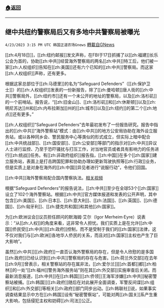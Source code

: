 ###  [:house:返回](README.md)
---


## 继中共纽约警察局后又有多地中共警察局被曝光
`4/23/2023 3:15 PM UTC 韩国正道农场Gnews` [轉載自GNews](https://gnews.org/articles/1248020)

[[zh:4月18日]]，[[zh:纽约邮报]]发文声称，在FBI于17日抓捕了以[[zh:福建]]长乐公会为首的，协助[[zh:中共]]经营海外警察局的两名[[zh:中共]]特工后，他们被一家[[zh:人权组织]]告知在[[zh:美国]]还有六个已知的[[zh:中共]]警察局。而这家[[zh:人权组织]]声称，还有更多。

根据这家总部位于[[zh:马德里]]的名为“Safeguard Defenders”（[[zh:保护卫士]]）的[[zh:人权组织]]发表的一份新报告，除了[[zh:曼哈顿]]唐人街的[[zh:中共]]警察局外，[[zh:纽约市]]还有一个未公开的地址的警察局，以及[[zh:洛杉矶]]的一个前哨站。报告说，“[[zh:旧金山]]、[[zh:洛杉矶]]和[[zh:休斯顿]]以及[[zh:明尼苏达]]州和[[zh:内布拉斯加]]州的[[zh:城市]]以及[[zh:纽约]]的第二个[[zh:地点]]还有更多。”

[[zh:人权组织]]“Safeguard Defenders”去年最初发布了一份报告研究。报告中指出的[[zh:中共]]“海外警察站”模式：由[[zh:中共]]的地方公安局协助在海外设立服务站，或以各种同乡会、警民服务中心等类似的形式成立，但实际上暗中配合[[zh:中共统战部]]、[[zh:国安部]]、[[zh:公安部]]等部门的指示对[[zh:中共]]异议人士进行监控、乃至于恐吓骚扰与打压工作，对当地官员或者具有影响力的任务进行[[zh:统战]]任务。有[[zh:非政府组织]]报告指，[[zh:中国]]在多个[[zh:国家]]建立服务站，表面上是打击跨国犯罪和协助办理如更新驾驶执照等[[zh:行政]]业务，但是实质上是对身在海外的[[zh:中国]]异见者进行“说服行动”，令他们回国。



[[zh:中共]]海外警察局配合国内警察执法。[相关视频](https://twitter.com/lantern48745695/status/1648682322995322880?s=61&t=PpdCZ48oqPprpTbli0bwcQ)

根据“Safeguard Defenders”的报告说法，[[zh:中共]]至少在全球53个[[zh:国家]]设立了102个海外警察站。根据[[zh:中共]]官方媒体报道和发表的公开声明，其中包含[[zh:美国]]、[[zh:日本]]、[[zh:意大利]]、[[zh:法国]]、[[zh:英国]]、[[zh:德国]]、[[zh:匈牙利]]、[[zh:捷克共和国]]和其他[[zh:国家]]。

为[[zh:欧洲议会]]议员担任顾问的默海姆·艾尔（Igor Merheim·Eyre）说表示：“从[[zh:人权]]的角度来看，这非常令人担忧。我们实质上是在允许[[zh:中国]]侨民受[[zh:中共]][[zh:政府]]控制，而不是受制于我们的[[zh:国家]]法律，这不仅对我们与[[zh:欧洲]]各地华人侨民的关系，而且对[[zh:国家]]主权也产生了巨大影响”。

虽然[[zh:中共]][[zh:政府]]一直否认海外警察局的存在，但是令人欣慰的是多国[[zh:政府]]已经认识到[[zh:中共]]警察局的存在与危害。[[zh:荷兰外交部]]在去年[[zh:9月]]曾表示，相关警察站的存在属非法，[[zh:爱尔兰]][[zh:首都]]都[[zh:柏林]]的一处“[[zh:福州]]警务海外服务站”则在其[[zh:外交部]]实施审查后关闭。而最新消息报道，[[zh:中共]]在[[zh:韩国]][[zh:侨领]]王海军涉嫌[[zh:中共]]秘密警察站被捕。[[zh:韩国]][[zh:政府]]随后在对此展开全面调查，军警反间谍[[zh:组织]]和[[zh:外交部]]等相关[[zh:政府]]部门同步出动。[[zh:韩联社]]说，如果事实调查结果显示中方在[[zh:韩国]]设有“秘密警察站”，可能对两[[zh:国关]]系产生重大影响，包括侵犯主权和妨碍[[zh:司法]]公正。
